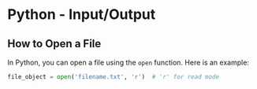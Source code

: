 # Python - Input/Output

## How to Open a File
In Python, you can open a file using the `open` function. Here is an example:
```python
file_object = open('filename.txt', 'r')  # 'r' for read mode


